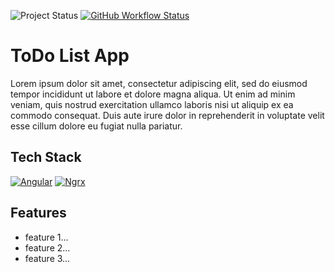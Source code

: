 ![Project Status](https://img.shields.io/badge/Status-in_development-yellow?style=for-the-badge)
[![GitHub Workflow Status](https://img.shields.io/github/actions/workflow/status/krylakdev/todo-list-app/ci.yml?label=CI&style=for-the-badge)](https://github.com/krylakdev/todo-list-app/actions)

# ToDo List App

Lorem ipsum dolor sit amet, consectetur adipiscing elit, sed do eiusmod tempor incididunt ut labore et dolore magna aliqua. Ut enim ad minim veniam, quis nostrud exercitation ullamco laboris nisi ut aliquip ex ea commodo consequat. Duis aute irure dolor in reprehenderit in voluptate velit esse cillum dolore eu fugiat nulla pariatur.


## Tech Stack

[![Angular][Angular.io]][Angular-url]
[![Ngrx][Ngrx.io]][Ngrx-url]


## Features

- feature 1...
- feature 2...
- feature 3...


<!-- MARKDOWN LINKS & IMAGES -->
<!-- https://www.markdownguide.org/basic-syntax/#reference-style-links -->
[Angular.io]: https://img.shields.io/badge/Angular-DD0031?style=for-the-badge&logo=angular&logoColor=white
[Angular-url]: https://angular.io/
[Ngrx.io]: https://img.shields.io/badge/NgRx/Signals-BA2BD2?style=for-the-badge&logo=ngrx&logoColor=white
[Ngrx-url]: https://ngrx.io/guide/signals/
